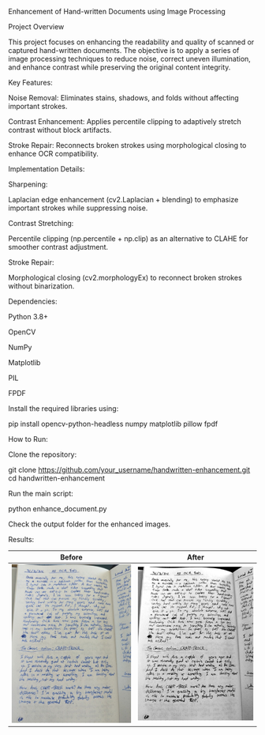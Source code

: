 Enhancement of Hand-written Documents using Image Processing

Project Overview

This project focuses on enhancing the readability and quality of scanned or captured hand-written documents. The objective is to apply a series of image processing techniques to reduce noise, correct uneven illumination, and enhance contrast while preserving the original content integrity.

 Key Features:

Noise Removal: Eliminates stains, shadows, and folds without affecting important strokes.

Contrast Enhancement: Applies percentile clipping to adaptively stretch contrast without block artifacts.

Stroke Repair: Reconnects broken strokes using morphological closing to enhance OCR compatibility.

Implementation Details:

Sharpening:

Laplacian edge enhancement (cv2.Laplacian + blending) to emphasize important strokes while suppressing noise.

Contrast Stretching:

Percentile clipping (np.percentile + np.clip) as an alternative to CLAHE for smoother contrast adjustment.

Stroke Repair:

Morphological closing (cv2.morphologyEx) to reconnect broken strokes without binarization.

 Dependencies:

Python 3.8+

OpenCV

NumPy

Matplotlib

PIL

FPDF

Install the required libraries using:

pip install opencv-python-headless numpy matplotlib pillow fpdf

 How to Run:

Clone the repository:

git clone https://github.com/your_username/handwritten-enhancement.git
cd handwritten-enhancement

Run the main script:

python enhance_document.py

Check the output folder for the enhanced images.

Results:

| Before | After |
|--------|-------|
| ![Before](py02.jpg) | ![After](py03.jpg) |
